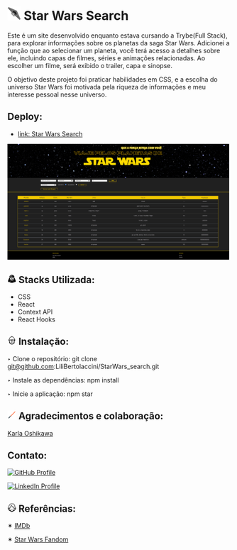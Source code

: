 
# <img src="image-3.png" alt="Star Wars Search" width="30px">  Star Wars Search


Este é um site desenvolvido enquanto estava cursando a Trybe(Full Stack), para explorar informações sobre os planetas da saga Star Wars. Adicionei a função que ao selecionar um planeta, você terá acesso a detalhes sobre ele, incluindo capas de filmes, séries e animações relacionadas. Ao escolher um filme, será exibido o trailer, capa e sinopse.

O objetivo deste projeto foi praticar habilidades em CSS, e a escolha do universo Star Wars foi motivada pela riqueza de informações e meu interesse pessoal nesse universo.

## Deploy:
- [link: Star Wars Search](star-wars-search-rho.vercel.app)

<img src="image-site.png" alt="capa do site" width="500px" >

##  <img src="image-8.png" alt="darth" width="20px" >  Stacks Utilizada:

  - CSS
  - React
  - Context API
  - React Hooks

## <img src="image-5.png" alt="C-3PO" width="20px">  Instalação:

  ‣ Clone o repositório: git clone git@github.com:LiliBertolaccini/StarWars_search.git

  ‣ Instale as dependências: npm install
  
  ‣ Inicie a aplicação: npm star



## <img src="image-1.png" alt="sabre-de-luz" width="20px"> Agradecimentos e colaboração:
[Karla Oshikawa](https://github.com/karlaoshikawa)


## Contato: 
[![GitHub Profile](https://img.shields.io/badge/GitHub-Lili%20Bertolaccini%20-brightgreen)](https://github.com/LiliBertolaccini)


[![LinkedIn Profile](https://img.shields.io/badge/LinkedIn-Profile-blue)](https://www.linkedin.com/in/lilian-barros-bertolaccini/)

## <img src="image.png" alt="Luke" width="20px"> Referências:

✶ [IMDb](https://www.imdb.com/)

✶ [Star Wars Fandom](https://starwars.fandom.com/pt/wiki/P%C3%A1gina_principal)
